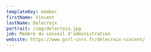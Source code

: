 ```yaml
---
templateKey: member
firstName: Vincent
lastName: Delecroix
portrait: /img/delecroix.jpg
job: Membre du conseil d'administration
website: https://www.gsrl-cnrs.fr/delecroix-vincent/
---
```

